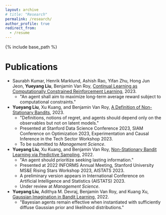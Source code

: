 ```yaml
---
layout: archive
# title: "Research"
permalink: /research/
author_profile: true
redirect_from:
  - /resume
---
```


{% include base_path %}

Publications
======
* Saurabh Kumar, Henrik Marklund, Ashish Rao, Yifan Zhu, Hong Jun Jeon, **Yueyang Liu**, Benjamin Van Roy, [Continual Learning as Computationally Constrained Reinforcement Learning](https://arxiv.org/abs/2307.04345), 2023.
  * "An agent shall aim to maximize long-term average reward subject to computational constraints."
* **Yueyang Liu**, Xu Kuang, and Benjamin Van Roy, [A Definition of Non-Stationary Bandits](https://arxiv.org/abs/2302.12202), 2023.
  * "Definitions, notions of regret, and agents should depend only on the observables but not on latent models."
  * Presented at Stanford Data Science Conference 2023, SIAM Conference on Optimization 2023, Experimentation and Causal Inference in the Tech Sector Workshop 2023.
  * To be submitted to *Management Science*. 
* **Yueyang Liu**, Xu Kuang, and Benjamin Van Roy, [Non-Stationary Bandit Learning via Predictive Sampling](https://arxiv.org/abs/2205.01970), 2022.
  * "An agent should prioritize seeking lasting information."
  * Presented at 2022 INFORMS Annual Meeting, Stanford University MS&E Rising Stars Workshop 2023, AISTATS 2023. 
  * A preliminary version appears in International Conference on Artificial Intelligence and Statistics (AISTATS) 2023.
  * Under review at *Management Science*. 
* **Yueyang Liu**, Adithya M. Devraj, Benjamin Van Roy, and Kuang Xu, [Gaussian Imagination in Bandit Learning](https://arxiv.org/abs/2201.01902), 2022.
  * "Bayesian agents remain effective when instantiated with sufficiently diffuse Gaussian prior and likelihood distributions." 
  
